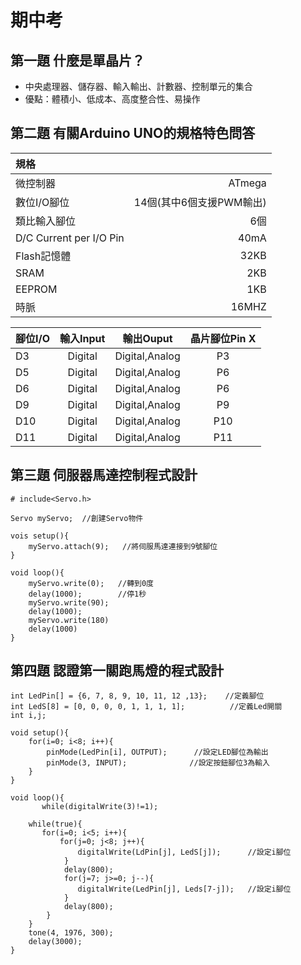 # 期中考

## 第一題 什麼是單晶片？
- 中央處理器、儲存器、輸入輸出、計數器、控制單元的集合
- 優點：體積小、低成本、高度整合性、易操作

## 第二題 有關Arduino UNO的規格特色問答
|規格||
|:---|---:|
|微控制器|ATmega|
|數位I/O腳位|14個(其中6個支援PWM輸出)|
|類比輸入腳位|6個|
|D/C Current per I/O Pin|40mA|
|Flash記憶體|32KB|
|SRAM|2KB|
|EEPROM|1KB|
|時脈|16MHZ|

|腳位I/O|輸入Input|輸出Ouput|晶片腳位Pin X|
|:---|:-:|:-:|:-:|
|D3|Digital|Digital,Analog|P3
|D5|Digital|Digital,Analog|P6
|D6|Digital|Digital,Analog|P6
|D9|Digital|Digital,Analog|P9
|D10|Digital|Digital,Analog|P10
|D11|Digital|Digital,Analog|P11

## 第三題 伺服器馬達控制程式設計
```
# include<Servo.h>

Servo myServo;  //創建Servo物件

vois setup(){
    myServo.attach(9);   //將伺服馬達連接到9號腳位
}

void loop(){
    myServo.write(0);   //轉到0度
    delay(1000);        //停1秒
    myServo.write(90);
    delay(1000);
    myServo.write(180)
    delay(1000)
}

```

## 第四題 認證第一關跑馬燈的程式設計
```
int LedPin[] = {6, 7, 8, 9, 10, 11, 12 ,13};    //定義腳位
int LedS[8] = [0, 0, 0, 0, 1, 1, 1, 1];          //定義Led開關
int i,j;

void setup(){
    for(i=0; i<8; i++){
        pinMode(LedPin[i], OUTPUT);      //設定LED腳位為輸出
        pinMode(3, INPUT);              //設定按鈕腳位3為輸入
    }
}
    
void loop(){
       while(digitalWrite(3)!=1);

    while(true){
       for(i=0; i<5; i++){
           for(j=0; j<8; j++){
               digitalWrite(LdPin[j], LedS[j]);      //設定i腳位
            }   
            delay(800);
            for(j=7; j>=0; j--){
               digitalWrite(LedPin[j], Leds[7-j]);   //設定i腳位
            }
            delay(800);
        }
    }
    tone(4, 1976, 300);
    delay(3000);
}








```



